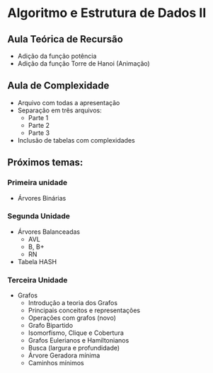 # Algoritmo e Estrutura de Dados II

## Aula Teórica de Recursão
+ Adição da função potência
+ Adição da função Torre de Hanoi (Animação)

## Aula de Complexidade
+ Arquivo com todas a apresentação
+ Separação em três arquivos:
  + Parte 1
  + Parte 2
  + Parte 3
+ Inclusão de tabelas com complexidades

## Próximos temas:

### Primeira unidade
  + Árvores Binárias

### Segunda Unidade
  + Árvores Balanceadas
    + AVL
    + B, B+
    + RN
  + Tabela HASH
  
### Terceira Unidade
  + Grafos
    + Introdução a teoria dos Grafos
    + Principais conceitos e representações
    + Operações com grafos (novo)
    + Grafo Bipartido
    + Isomorfismo, Clique e Cobertura
    + Grafos Eulerianos e Hamiltonianos
    + Busca (largura e profundidade)
    + Árvore Geradora mínima
    + Caminhos mínimos
